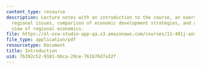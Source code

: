 ```yaml
---
content_type: resource
description: Lecture notes with an introduction to the course, an overview of critical
  regional issues, comparison of economic development strategies, and a historical
  view of regional economics.
file: https://ol-ocw-studio-app-qa.s3.amazonaws.com/courses/11-481j-analyzing-and-accounting-for-regional-economic-growth-spring-2009/7b392c529181bbca29ce761b76d7a32f_MIT11_481Js09_lec01.pdf
file_type: application/pdf
resourcetype: Document
title: Introduction
uid: 7b392c52-9181-bbca-29ce-761b76d7a32f
---
```

